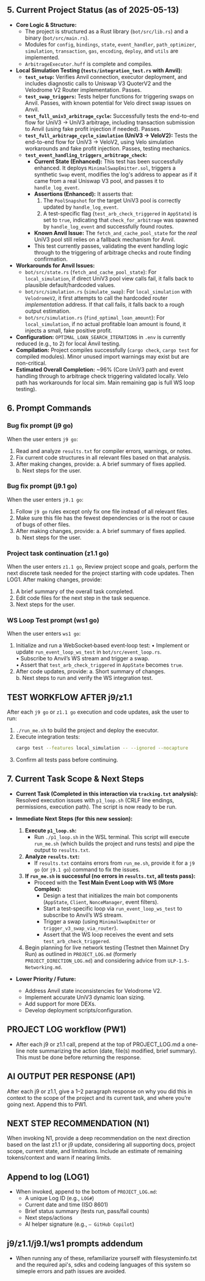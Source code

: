 ## 5. Current Project Status (as of 2025-05-13)

*   **Core Logic & Structure:**
    *   The project is structured as a Rust library (`bot/src/lib.rs`) and a binary (`bot/src/main.rs`).
    *   Modules for `config`, `bindings`, `state`, `event_handler`, `path_optimizer`, `simulation`, `transaction`, `gas`, `encoding`, `deploy`, and `utils` are implemented.
    *   `ArbitrageExecutor.huff` is complete and compiles.
*   **Local Simulation Testing (`tests/integration_test.rs` with Anvil):**
    *   **`test_setup`:** Verifies Anvil connection, executor deployment, and includes diagnostic calls to Uniswap V3 QuoterV2 and the Velodrome V2 Router implementation. Passes.
    *   **`test_swap_triggers`:** Tests helper functions for triggering swaps on Anvil. Passes, with known potential for Velo direct swap issues on Anvil.
    *   **`test_full_univ3_arbitrage_cycle`:** Successfully tests the end-to-end flow for UniV3 → UniV3 arbitrage, including transaction submission to Anvil (using fake profit injection if needed). Passes.
    *   **`test_full_arbitrage_cycle_simulation` (UniV3 → VeloV2):** Tests the end-to-end flow for UniV3 → VeloV2, using Velo simulation workarounds and fake profit injection. Passes, testing mechanics.
    *   **`test_event_handling_triggers_arbitrage_check`:**
        *   **Current State (Enhanced):** This test has been successfully enhanced. It deploys `MinimalSwapEmitter.sol`, triggers a synthetic `Swap` event, modifies the log's address to appear as if it came from a real Uniswap V3 pool, and passes it to `handle_log_event`.
        *   **Assertions (Enhanced):** It asserts that:
            1.  The `PoolSnapshot` for the target UniV3 pool is correctly updated by `handle_log_event`.
            2.  A test-specific flag (`test_arb_check_triggered` in `AppState`) is set to `true`, indicating that `check_for_arbitrage` was spawned by `handle_log_event` and successfully found routes.
        *   **Known Anvil Issue:** The `fetch_and_cache_pool_state` for the *real* UniV3 pool still relies on a fallback mechanism for Anvil.
        *   This test currently passes, validating the event handling logic through to the triggering of arbitrage checks and route finding confirmation.
*   **Workarounds for Anvil Issues:**
    *   `bot/src/state.rs` (`fetch_and_cache_pool_state`): For `local_simulation`, if direct UniV3 pool view calls fail, it falls back to plausible default/hardcoded values.
    *   `bot/src/simulation.rs` (`simulate_swap`): For `local_simulation` with `VelodromeV2`, it first attempts to call the hardcoded router *implementation* address. If that call fails, it falls back to a rough output estimation.
    *   `bot/src/simulation.rs` (`find_optimal_loan_amount`): For `local_simulation`, if no actual profitable loan amount is found, it injects a small, fake positive profit.
*   **Configuration:** `OPTIMAL_LOAN_SEARCH_ITERATIONS` in `.env` is currently reduced (e.g., to 2) for local Anvil testing.
*   **Compilation:** Project compiles successfully (`cargo check`, `cargo test` for compiled modules). Minor unused import warnings may exist but are non-critical.
*   **Estimated Overall Completion:** ~96% (Core UniV3 path and event handling through to arbitrage check triggering validated locally. Velo path has workarounds for local sim. Main remaining gap is full WS loop testing).

## 6. Prompt Commands

### Bug fix prompt (j9 go)
When the user enters `j9 go`:
1.  Read and analyze `results.txt` for compiler errors, warnings, or notes.
2.  Fix current code structures in all relevant files based on that analysis.
3.  After making changes, provide:
    a. A brief summary of fixes applied.  
    b. Next steps for the user.

### Bug fix prompt (j9.1 go)
When the user enters `j9.1 go`:
1.  Follow `j9 go` rules except only fix one file instead of all relevant files.
2. Make sure this file has the fewest dependencies or is the root or cause of bugs of other files.
3.  After making changes, provide:
    a. A brief summary of fixes applied.  
    b. Next steps for the user.

### Project task continuation (z1.1 go)
When the user enters `z1.1 go`, Review project scope and goals, perform the next discrete task needed for the project starting with code updates. Then LOG1. After making changes, provide:
1. A brief summary of the overall task completed.
2. Edit code files for the next step in the task sequence.
3. Next steps for the user.

### WS Loop Test prompt (ws1 go)
When the user enters `ws1 go`:
1.  Initialize and run a WebSocket‐based event‐loop test:
    • Implement or update `run_event_loop_ws_test` in `bot/src/event_loop.rs`.  
    • Subscribe to Anvil’s WS stream and trigger a swap.  
    • Assert that `test_arb_check_triggered` in `AppState` becomes `true`.  
2.  After code updates, provide:
    a. Short summary of changes.  
    b. Next steps to run and verify the WS integration test.

## TEST WORKFLOW AFTER j9/z1.1
After each `j9 go` or `z1.1 go` execution and code updates, ask the user to run:
1. `./run_me.sh` to build the project and deploy the executor.
2. Execute integration tests:
   ```bash
   cargo test --features local_simulation -- --ignored --nocapture
   ```
3. Confirm all tests pass before continuing.

## 7. Current Task Scope & Next Steps

*   **Current Task (Completed in this interaction via `tracking.txt` analysis):** Resolved execution issues with `p1_loop.sh` (CRLF line endings, permissions, execution path). The script is now ready to be run.
*   **Immediate Next Steps (for this new session):**
    1.  **Execute `p1_loop.sh`:**
        *   Run `./p1_loop.sh` in the WSL terminal. This script will execute `run_me.sh` (which builds the project and runs tests) and pipe the output to `results.txt`.
    2.  **Analyze `results.txt`:**
        *   If `results.txt` contains errors from `run_me.sh`, provide it for a `j9 go` (or `j9.1 go`) command to fix the issues.
    3.  **If `run_me.sh` is successful (no errors in `results.txt`, all tests pass):**
        *   Proceed with the **Test Main Event Loop with WS (More Complex):**
            *   Design a test that initializes the main bot components (`AppState`, `Client`, `NonceManager`, event filters).
            *   Start a test-specific loop via `run_event_loop_ws_test` to subscribe to Anvil’s WS stream.
            *   Trigger a swap (using `MinimalSwapEmitter` or `trigger_v3_swap_via_router`).
            *   Assert that the WS loop receives the event and sets `test_arb_check_triggered`.
    4.  Begin planning for live network testing (Testnet then Mainnet Dry Run) as outlined in `PROJECT_LOG.md` (formerly `PROJECT_DIRECTION_LOG.md`) and considering advice from `ULP-1.5-Networking.md`.

*   **Lower Priority / Future:**
    *   Address Anvil state inconsistencies for Velodrome V2.
    *   Implement accurate UniV3 dynamic loan sizing.
    *   Add support for more DEXs.
    *   Develop deployment scripts/configuration.

## PROJECT LOG workflow (PW1)
- After each j9 or z1.1 call, prepend at the top of PROJECT_LOG.md a one-line note summarizing the action (date, file(s) modified, brief summary). This must be done before returning the response.

## AI OUTPUT PER RESPONSE (AP1)
After each j9 or z1.1, give a 1–2 paragraph response on why you did this in context to the scope of the project and its current task, and where you’re going next. Append this to PW1.

## NEXT STEP RECOMMENDATION (N1)
When invoking N1, provide a deep recommendation on the next direction based on the last z1.1 or j9 update, considering all supporting docs, project scope, current state, and limitations. Include an estimate of remaining tokens/context and warn if nearing limits.

## Append to log (LOG1)
- When invoked, append to the bottom of `PROJECT_LOG.md`:
  - A unique Log ID (e.g., `LOG#`)
  - Current date and time (ISO 8601)
  - Brief status summary (tests run, pass/fail counts)
  - Next steps/actions
  - AI helper signature (e.g., `— GitHub Copilot`)


##  j9/z1.1/j9.1/ws1 prompts addendum
- When running any of these, refamiliarize yourself with filesysteminfo.txt and the required api's, sdks and codeing languages of this system so simeple errors and path issues are avoided.